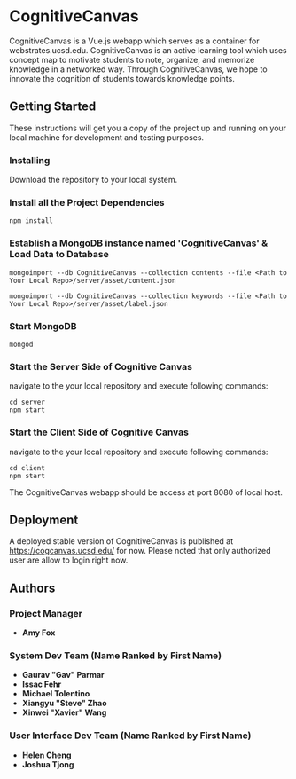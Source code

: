 # CognitiveCanvas

CognitiveCanvas is a Vue.js webapp which serves as a container for webstrates.ucsd.edu. CognitiveCanvas is an active learning tool which uses concept map to motivate students to note, organize, and memorize knowledge in a networked way. Through CognitiveCanvas, we hope to innovate the cognition of students towards knowledge points.

## Getting Started

These instructions will get you a copy of the project up and running on your local machine for development and testing purposes.

### Installing

Download the repository to your local system.

### Install all the Project Dependencies

```
npm install
```

### Establish a MongoDB instance named 'CognitiveCanvas' & Load Data to Database

```
mongoimport --db CognitiveCanvas --collection contents --file <Path to Your Local Repo>/server/asset/content.json
```

```
mongoimport --db CognitiveCanvas --collection keywords --file <Path to Your Local Repo>/server/asset/label.json 
```

### Start MongoDB

```
mongod
```

### Start the Server Side of Cognitive Canvas

navigate to the your local repository and execute following commands:

```
cd server
npm start
```


### Start the Client Side of Cognitive Canvas

navigate to the your local repository and execute following commands:

```
cd client
npm start
```

The CognitiveCanvas webapp should be access at port 8080 of local host. 

## Deployment

A deployed stable version of CognitiveCanvas is published at https://cogcanvas.ucsd.edu/ for now. Please noted that only authorized user are allow to login right now. 

## Authors

### Project Manager
* **Amy Fox**

### System Dev Team (Name Ranked by First Name)
* **Gaurav "Gav" Parmar**
* **Issac Fehr**
* **Michael Tolentino**
* **Xiangyu "Steve" Zhao**     
* **Xinwei "Xavier" Wang**
    
### User Interface Dev Team (Name Ranked by First Name)
* **Helen Cheng**
* **Joshua Tjong**







